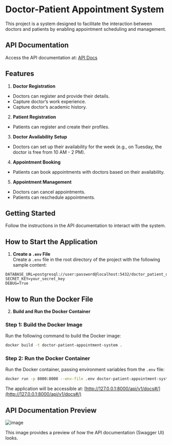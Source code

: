 # Doctor-Patient Appointment System

This project is a system designed to facilitate the interaction between doctors and patients by enabling appointment scheduling and management.

## API Documentation

Access the API documentation at: [API Docs](http://127.0.0.1:8000/api/v1/docs#/)

## Features

1. **Doctor Registration**
  - Doctors can register and provide their details.
  - Capture doctor’s work experience.
  - Capture doctor’s academic history.

2. **Patient Registration**
  - Patients can register and create their profiles.

3. **Doctor Availability Setup**
  - Doctors can set up their availability for the week (e.g., on Tuesday, the doctor is free from 10 AM - 2 PM).

4. **Appointment Booking**
  - Patients can book appointments with doctors based on their availability.

5. **Appointment Management**
  - Doctors can cancel appointments.
  - Patients can reschedule appointments.

## Getting Started

Follow the instructions in the API documentation to interact with the system.


## How to Start the Application

1. **Create a `.env` File**  
  Create a `.env` file in the root directory of the project with the following sample content:
  ```env
  DATABASE_URL=postgresql://user:password@localhost:5432/doctor_patient_db
  SECRET_KEY=your_secret_key
  DEBUG=True
  ```

## How to Run the Docker File

2. **Build and Run the Docker Container**

### Step 1: Build the Docker Image
Run the following command to build the Docker image:
```bash
docker build -t doctor-patient-appointment-system .
```

### Step 2: Run the Docker Container
Run the Docker container, passing environment variables from the `.env` file:
```bash
docker run -p 8000:8000 --env-file .env doctor-patient-appointment-system
```

The application will be accessible at: [http://127.0.0.1:8000/api/v1/docs#/](http://127.0.0.1:8000/api/v1/docs#/)

## API Documentation Preview

![image](https://github.com/user-attachments/assets/67a419c2-f9d7-420a-b1bc-ac09ddbd2909)

This image provides a preview of how the API documentation (Swagger UI) looks.
